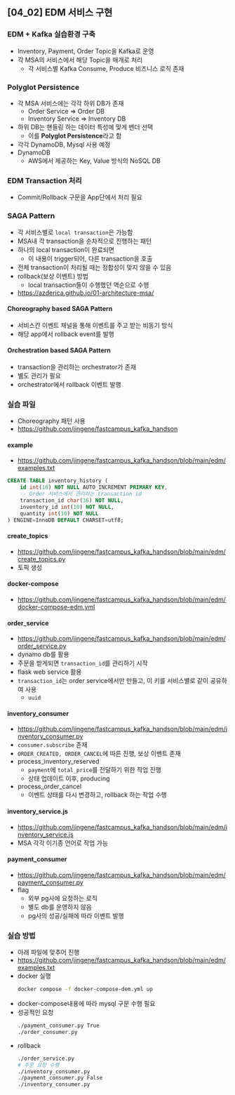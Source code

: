 ## [04_02] EDM 서비스 구현

### EDM + Kafka 실습환경 구축
- Inventory, Payment, Order Topic을 Kafka로 운영
- 각 MSA의 서비스에서 해당 Topic을 매개로 처리
  - 각 서비스별 Kafka Consume, Produce 비즈니스 로직 존재

### Polyglot Persistence
- 각 MSA 서비스에는 각각 하위 DB가 존재
  - Order Service => Order DB
  - Inventory Service => Inventory DB
- 하위 DB는 핸들링 하는 데이터 특성에 맞게 벤더 선택
  - 이를 **Polyglot Persistence**라고 함
- 각각 DynamoDB, Mysql 사용 예정
- DynamoDB
  - AWS에서 제공하는 Key, Value 방식의 NoSQL DB

### EDM Transaction 처리
- Commit/Rollback 구문을 App단에서 처리 필요

### SAGA Pattern
- 각 서비스별로 `local transaction`은 가능함
- MSA내 각 transaction을 순차적으로 진행하는 패턴
- 하나의 local transaction이 완료되면
  - 이 내용이 trigger되어, 다른 transaction을 호출
- 전체 transaction이 처리될 때는 정합성이 맞지 않을 수 있음
- rollback(보상 이벤트) 방법
  - local transaction들이 수행했던 역순으로 수행
- https://azderica.github.io/01-architecture-msa/

#### Choreography based SAGA Pattern
- 서비스간 이벤트 채널을 통해 이벤트를 주고 받는 비동기 방식
- 해당 app에서 rollback event를 발행

#### Orchestration based SAGA Pattern
- transaction을 관리하는 orchestrator가 존재
- 별도 관리가 필요
- orchestrator에서 rollback 이벤트 발행

### 실습 파일
- Choreography 패턴 사용
- https://github.com/jingene/fastcampus_kafka_handson

#### example
- https://github.com/jingene/fastcampus_kafka_handson/blob/main/edm/examples.txt
```sql
CREATE TABLE inventory_history (
    id int(10) NOT NULL AUTO_INCREMENT PRIMARY KEY,
    -- Order 서비스에서 관리하는 transaction id
    transaction_id char(36) NOT NULL,
    inventory_id int(10) NOT NULL,
    quantity int(10) NOT NULL
) ENGINE=InnoDB DEFAULT CHARSET=utf8;
```

#### create_topics
- https://github.com/jingene/fastcampus_kafka_handson/blob/main/edm/create_topics.py
- 토픽 생성

#### docker-compose
- https://github.com/jingene/fastcampus_kafka_handson/blob/main/edm/docker-compose-edm.yml

#### order_service
- https://github.com/jingene/fastcampus_kafka_handson/blob/main/edm/order_service.py
- dynamo db를 활용
- 주문을 받게되면 `transaction_id`를 관리하기 시작
- flask web service 활용
- `transaction_id`는 order service에서만 만들고, 이 키를 서비스별로 같이 공유하여 사용
  - `uuid`

#### inventory_consumer
- https://github.com/jingene/fastcampus_kafka_handson/blob/main/edm/inventory_consumer.py
- `consumer.subscribe` 존재
- `ORDER_CREATED, ORDER_CANCEL`에 따른 진행, 보상 이벤트 존재
- process_inventory_reserved
  - `payment`에 `total_price`를 전달하기 위한 작업 진행
  - 상태 업데이트 이후, producing
- process_order_cancel
  - 이벤트 상태를 다시 변경하고, rollback 하는 작업 수행

#### inventory_service.js
- https://github.com/jingene/fastcampus_kafka_handson/blob/main/edm/inventory_service.js
- MSA 각각 이기종 언어로 작업 가능

#### payment_consumer
- https://github.com/jingene/fastcampus_kafka_handson/blob/main/edm/payment_consumer.py
- flag
  - 외부 pg사에 요청하는 로직
  - 별도 db를 운영하지 않음
  - pg사의 성공/실패에 따라 이벤트 발행

### 실습 방법
- 아래 파일에 맞추어 진행
- https://github.com/jingene/fastcampus_kafka_handson/blob/main/edm/examples.txt
- docker 실행
  ```bash
  docker compose -f docker-compose-dem.yml up
  ```
- docker-compose내용에 따라 mysql 구문 수행 필요
- 성공적인 요청
  ```bash
  ./payment_consumer.py True
  ./order_consumer.py
  ```
- rollback
  ```bash
  ./order_service.py
  # 주문 요청 수행
  ./inventory_consumer.py
  ./payment_consumer.py False
  ./inventory_consumer.py
  ```